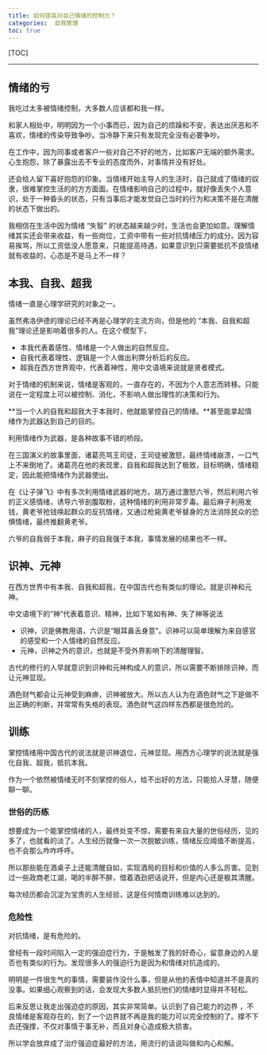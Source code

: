 ```yaml
---
title: 如何提高对自己情绪的控制力？
categories:  自我管理
toc: true
---
```


<!--
主题：掌控情绪
看点：情绪和理性剥离，逃离情绪的控制，把情绪当做武器
解决问题：如何不被情绪左-->



[TOC]

---------------



## 情绪的亏

我吃过太多被情绪控制，大多数人应该都和我一样。

和家人相处中，明明因为一个小事而已，因为自己的烦躁和不安，表达出厌恶和不喜欢，情绪的传染导致争吵。当冷静下来只有发现完全没有必要争吵。

在工作中，因为同事或者客户一些对自己不好的地方，比如客户无端的额外需求。心生抱怨，除了暴露出去不专业的态度而外，对事情并没有好处。

还会给人留下喜好抱怨的印象。当情绪开始主导人的生活时，自己就成了情绪的奴隶，很难掌控生活的的方方面面。在情绪影响自己的过程中，就好像丢失个人意识，处于一种昏头的状态，只有当事后才能发觉自己当时的行为和决策不是在清醒的状态下做出的。

我相信在生活中因为情绪 “失智” 的状态越来越少时，生活也会更加如意。理解情绪其实还会带来收益，有一些岗位，工资中带有一些对抗情绪压力的成分。因为容易挨骂，所以工资低没人愿意来，只能提高待遇，如果意识到只需要抵抗不良情绪就有收益的，心态是不是马上不一样？

## 本我、自我、超我

情绪一直是心理学研究的对象之一。

虽然弗洛伊德的理论已经不再是心理学的主流方向，但是他的 “本我、自我和超我”理论还是影响着很多的人。在这个模型下，

- 本我代表着感性、情绪是一个人做出的自然反应。
- 自我代表着理性、逻辑是一个人做出利弊分析后的反应。
- 超我在西方世界观中，代表着神性，用中文语境来说就是贤者模式。

对于情绪的机制来说，情绪是客观的，一直存在的，不因为个人意志而转移。只能说在一定程度上可以被控制、消化，不影响人做出理性的决策和行为。

**当一个人的自我和超我大于本我时，他就能掌控自己的情绪。**甚至能拿起情绪作为武器达到自己的目的。

利用情绪作为武器，是各种故事不错的桥段。

在三国演义的故事里面，诸葛亮骂王司徒，王司徒被激怒，最终情绪崩溃，一口气上不来倒地了。诸葛亮在他的表现里，自我和超我达到了极致，目标明确，情绪稳定，因此能把情绪作为武器使出。

在《让子弹飞》中有多次利用情绪武器的地方。胡万通过激怒六爷，然后利用六爷的正义感情绪，诱导六爷剖腹取粉，这种情绪的利用非常歹毒。最后麻子利用发钱，黄老爷抢钱唤起群众的反抗情绪，又通过枪毙黄老爷替身的方法消除民众的恐惧情绪，最终推翻黄老爷。

六爷的自我弱于本我，麻子的自我强于本我，事情发展的结果也不一样。

## 识神、元神

在西方世界中有本我、自我和超我，在中国古代也有类似的理论。就是识神和元神。

中文语境下的“神”代表着意识、精神，比如下笔如有神、失了神等说法

- 识神，识是佛教用语，六识是“眼耳鼻舌身意”。识神可以简单理解为来自感官的感受和一个人情绪的自然反应。
- 元神，识神之外的意识，也就是不受外界影响下的清醒理智。

古代的修行的人早就意识到识神和元神构成人的意识，所以需要不断排除识神，而让元神显现。

酒色财气都会让元神受到麻痹，识神被放大。所以古人认为在酒色财气之下是做不出正确的判断，并常常有失格的表现。酒色财气这四样东西都是很危险的。

## 训练

掌控情绪用中国古代的说法就是识神退位，元神显现。用西方心理学的说法就是强化自我、超我，抵抗本我。

作为一个依然被情绪无时不刻掌控的俗人，给不出好的方法，只能拾人牙慧，随便聊一聊。

### 世俗的历练

想要成为一个能掌控情绪的人，最终处变不惊，需要有来自大量的世俗经历，见的多了，也就看的淡了。人生经历就像一次一次脱敏训练，情绪反应阈值不断提高，也不会那么咋咋呼呼。

所以那些能在酒桌子上还能清醒自如，实现酒局的目标和价值的人多么厉害。见到过一些政商老江湖，喝的半醉不醉，借着酒劲把话说开，但是内心还是极其清醒。

每次经历都会沉淀为宝贵的人生经验，这是任何情商训练难以达到的。

### 危险性

对抗情绪，是有危险的。

曾经有一段时间陷入一定的强迫症行为，于是触发了我的好奇心，留意身边的人是否也有类似的行为。发现很多人的强迫行为是因为和情绪对抗造成的。

明明是一件很生气的事情，需要装作没什么事，但是从他的表情中知道并不是真的没事。如果细心观察到的话，会发现大多数人抵抗他们的情绪时显得并不轻松。

后来反思让我走出强迫症的原因，其实非常简单。认识到了自己能力的边界 ，不良情绪是客观存在的，到了一个边界就不再是我的能力可以完全控制的了。撑不下去还强撑，不仅对事情于事无补，而且对身心造成极大损害。

所以学会放弃成了治疗强迫症最好的方法，用流行的话说叫做和内心和解。
